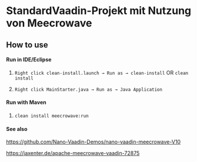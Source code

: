 # StandardVaadin-Projekt mit Nutzung von Meecrowave

## How to use ##

#### Run in IDE/Eclipse ####

1. `Right click clean-install.launch → Run as → clean-install` OR `clean install`

2. `Right click MainStarter.java → Run as → Java Application`

#### Run with Maven ####

1. `clean install meecrowave:run`


#### See also ####
<https://github.com/Nano-Vaadin-Demos/nano-vaadin-meecrowave-V10>

<https://jaxenter.de/apache-meecrowave-vaadin-72875>